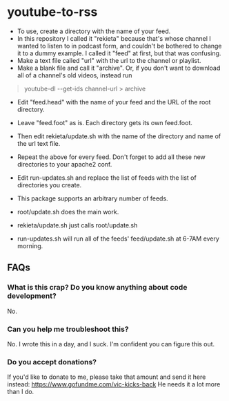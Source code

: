 # youtube-to-rss

* To use, create a directory with the name of your feed.
* In this repository I called it "rekieta" because that's whose channel I wanted to listen to in podcast form, and couldn't be bothered to change it to a dummy example. I called it "feed" at first, but that was confusing.
* Make a text file called "url" with the url to the channel or playlist.
* Make a blank file and call it "archive". Or, if you don't want to download all of a channel's old videos, instead run
>  youtube-dl --get-ids channel-url > archive
* Edit "feed.head" with the name of your feed and the URL of the root directory.
* Leave "feed.foot" as is. Each directory gets its own feed.foot.
* Then edit rekieta/update.sh with the name of the directory and name of the url text file.

* Repeat the above for every feed. Don't forget to add all these new directories to your apache2 conf.

* Edit run-updates.sh and replace the list of feeds with the list of directories you create.
* This package supports an arbitrary number of feeds.

* root/update.sh does the main work.
* rekieta/update.sh just calls root/update.sh
* run-updates.sh will run all of the feeds' feed/update.sh at 6-7AM every morning.


## FAQs

### What is this crap? Do you know anything about code development?
No.

### Can you help me troubleshoot this?
No. I wrote this in a day, and I suck. I'm confident you can figure this out.

### Do you accept donations?
If you'd like to donate to me, please take that amount and send it here instead:
https://www.gofundme.com/vic-kicks-back
He needs it a lot more than I do.
